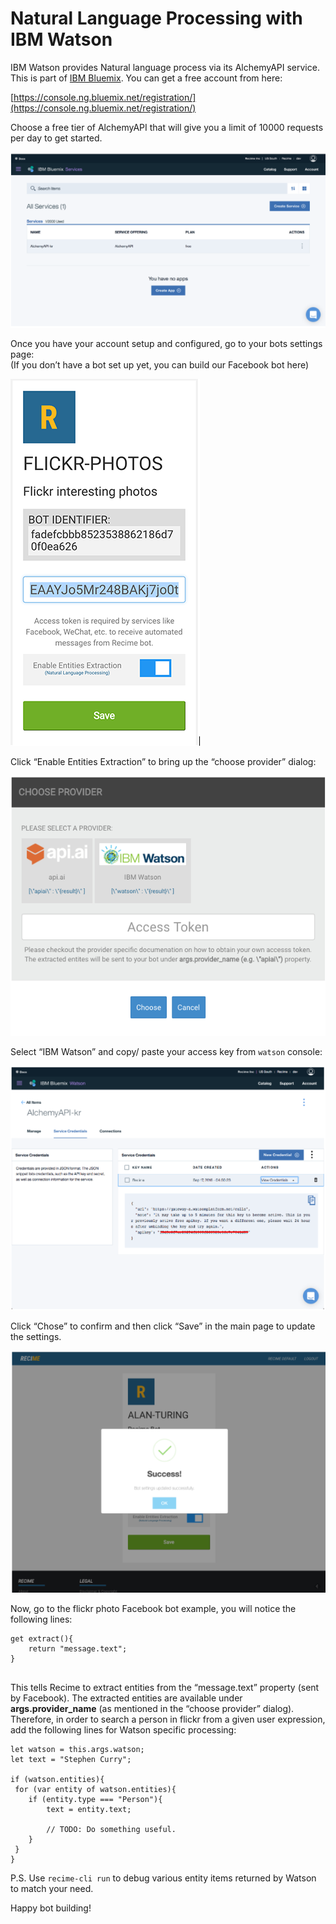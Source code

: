 # Natural Language Processing with IBM Watson

IBM Watson provides Natural language process via its AlchemyAPI service. This is part of [IBM Bluemix](http://www.ibm.com/watson/alchemy-api.html). You can get a free account from here:

[https://console.ng.bluemix.net/registration/](https://console.ng.bluemix.net/registration/)

Choose a free tier of AlchemyAPI that will give you  a limit of 10000 requests per day to get started.

![](/assets/watson.png)

Once you have your account setup and configured, go to your bots settings page:  
\(If you don’t have a bot set up yet, you can build our Facebook bot here\)

![](/assets/nlp-bot-detail.png)

Click “Enable Entities Extraction” to bring up the “choose provider” dialog:

![](/assets/nlp-choose-dialog.png)

Select “IBM Watson” and copy/ paste your access key from `watson` console:

![](/assets/watson-console.png)

Click “Chose” to confirm and then click “Save” in the main page to update the settings.

![](/assets/nlp-success.png)

Now, go to the flickr photo Facebook bot example, you will notice the following lines:

```
get extract(){     
    return "message.text";  
}
 
```

This tells Recime to extract entities from the “message.text” property (sent by Facebook). The extracted entities are available under **args.provider_name** (as mentioned in the “choose provider” dialog).  Therefore, in order to search a person in flickr from a given user expression,  add the following lines for Watson specific processing:

```
let watson = this.args.watson;
let text = "Stephen Curry";

if (watson.entities){
 for (var entity of watson.entities){
    if (entity.type === "Person"){
        text = entity.text;

        // TODO: Do something useful.
    }
 }
}

```

P.S. Use `recime-cli run` to debug various entity items returned by Watson to match your need.

Happy bot building!







